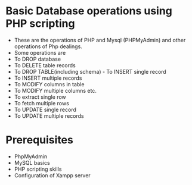 # Basic Database operations using PHP scripting  
- These are the operations of PHP and Mysql (PHPMyAdmin) and other operations of Php dealings.
- Some operations are
- To DROP database
- To DELETE table records
- To DROP TABLE(including schema)   - To INSERT single record
- To INSERT multiple records
- To MODIFY columns in table
- To MODIFY multiple columns etc.
- To extract single row
- To fetch multiple rows
- To UPDATE single record
- To UPDATE multiple records 
# Prerequisites 
- PhpMyAdmin
- MySQL basics
- PHP scripting skills
- Configuration of Xampp server 
